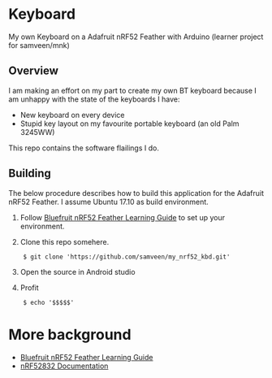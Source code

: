 <!--
# See LICENSE file for details
-->

# Keyboard

My own Keyboard on a Adafruit nRF52 Feather with Arduino (learner project for samveen/mnk)

## Overview

I am making an effort on my part to create my own BT keyboard because I
am unhappy with the state of the keyboards I have:
- New keyboard on every device
- Stupid key layout on my favourite portable keyboard (an old Palm 3245WW)

This repo contains the software flailings I do.

## Building

The below procedure describes how to build this application for the
Adafruit nRF52 Feather. I assume Ubuntu 17.10 as build environment.

1. Follow [Bluefruit nRF52 Feather Learning Guide](https://learn.adafruit.com/bluefruit-nrf52-feather-learning-guide?view=all) to set up your environment.


2. Clone this repo somehere.

```no-highlight
    $ git clone 'https://github.com/samveen/my_nrf52_kbd.git'
```

3. Open the source in Android studio

4. Profit

```no-highlight
    $ echo '$$$$$'
```

# More background
- [Bluefruit nRF52 Feather Learning Guide](https://learn.adafruit.com/bluefruit-nrf52-feather-learning-guide?view=all)
- [nRF52832 Documentation](http://infocenter.nordicsemi.com/topic/com.nordic.infocenter.nrf52/dita/nrf52/chips/nrf52832.html?cp=2_1)
